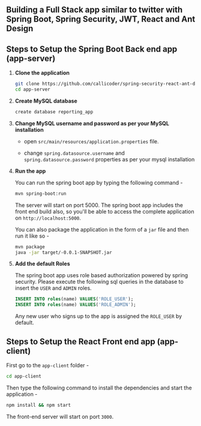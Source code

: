 ## Building a Full Stack  app similar to twitter  with Spring Boot, Spring Security, JWT, React and Ant Design


## Steps to Setup the Spring Boot Back end app (app-server)

1. **Clone the application**

	```bash
	git clone https://github.com/callicoder/spring-security-react-ant-design--app.git
	cd app-server
	```

2. **Create MySQL database**

	```bash
	create database reporting_app
	```

3. **Change MySQL username and password as per your MySQL installation**

	+ open `src/main/resources/application.properties` file.

	+ change `spring.datasource.username` and `spring.datasource.password` properties as per your mysql installation

4. **Run the app**

	You can run the spring boot app by typing the following command -

	```bash
	mvn spring-boot:run
	```

	The server will start on port 5000. The spring boot app includes the front end build also, so you'll be able to access the complete application on `http://localhost:5000`.

	You can also package the application in the form of a `jar` file and then run it like so -

	```bash
	mvn package
	java -jar target/-0.0.1-SNAPSHOT.jar
	```
5. **Add the default Roles**
	
	The spring boot app uses role based authorization powered by spring security. Please execute the following sql queries in the database to insert the `USER` and `ADMIN` roles.

	```sql
	INSERT INTO roles(name) VALUES('ROLE_USER');
	INSERT INTO roles(name) VALUES('ROLE_ADMIN');
	```

	Any new user who signs up to the app is assigned the `ROLE_USER` by default.

## Steps to Setup the React Front end app (app-client)

First go to the `app-client` folder -

```bash
cd app-client
```

Then type the following command to install the dependencies and start the application -

```bash
npm install && npm start
```

The front-end server will start on port `3000`.
